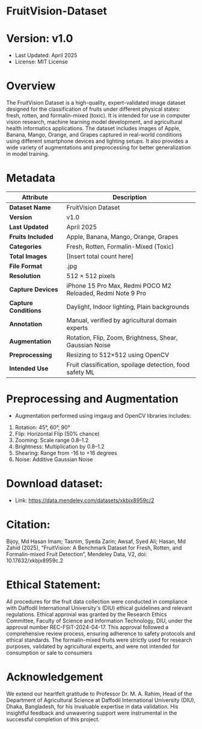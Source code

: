 # FruitVision-Dataset

# Version: v1.0
- Last Updated: April 2025
- License: MIT License

# Overview
The FruitVision Dataset is a high-quality, expert-validated image dataset designed for the classification of fruits under different physical states: fresh, rotten, and formalin-mixed (toxic). It is intended for use in computer vision research, machine learning model development, and agricultural health informatics applications. The dataset includes images of Apple, Banana, Mango, Orange, and Grapes captured in real-world conditions using different smartphone devices and lighting setups. It also provides a wide variety of augmentations and preprocessing for better generalization in model training.

# Metadata

| Attribute              | Description |
|------------------------|-------------|
| **Dataset Name**       | FruitVision Dataset |
| **Version**            | v1.0 |
| **Last Updated**       | April 2025 |
| **Fruits Included**    | Apple, Banana, Mango, Orange, Grapes |
| **Categories**         | Fresh, Rotten, Formalin-Mixed (Toxic) |
| **Total Images**       | [Insert total count here] |
| **File Format**        | .jpg |
| **Resolution**         | 512 × 512 pixels |
| **Capture Devices**    | iPhone 15 Pro Max, Redmi POCO M2 Reloaded, Redmi Note 9 Pro |
| **Capture Conditions** | Daylight, Indoor lighting, Plain backgrounds |
| **Annotation**         | Manual, verified by agricultural domain experts |
| **Augmentation**       | Rotation, Flip, Zoom, Brightness, Shear, Gaussian Noise |
| **Preprocessing**      | Resizing to 512×512 using OpenCV |
| **Intended Use**       | Fruit classification, spoilage detection, food safety ML |


# Preprocessing and Augmentation
- Augmentation performed using imgaug and OpenCV libraries includes:

1. Rotation: 45°, 60°, 90°
2. Flip: Horizontal Flip (50% chance)
3. Zooming: Scale range 0.8–1.2
4. Brightness: Multiplication by 0.8–1.2
5. Shearing: Range from -16 to +16 degrees
6. Noise: Additive Gaussian Noise

# Download dataset: 
- Link: https://data.mendeley.com/datasets/xkbjx8959c/2

# Citation: 
Bijoy, Md Hasan Imam; Tasnim, Syeda Zarin; Awsaf, Syed Ali; Hasan, Md Zahid (2025), “FruitVision: A Benchmark Dataset for Fresh, Rotten, and Formalin-mixed Fruit Detection”, Mendeley Data, V2, doi: 10.17632/xkbjx8959c.2

# Ethical Statement: 
All procedures for the fruit data collection were conducted in compliance with Daffodil International University's (DIU) ethical guidelines and relevant regulations. Ethical approval was granted by the Research Ethics Committee, Faculty of Science and Information Technology, DIU, under the approval number REC-FSIT-2024-04-17. This approval followed a comprehensive review process, ensuring adherence to safety protocols and ethical standards. The formalin-mixed fruits were strictly used for research purposes, validated by agricultural experts, and were not intended for consumption or sale to consumers

# Acknowledgement
We extend our heartfelt gratitude to Professor Dr. M. A. Rahim, Head of the Department of Agricultural Science at Daffodil International University (DIU), Dhaka, Bangladesh, for his invaluable expertise in data validation. His insightful feedback and unwavering support were instrumental in the successful completion of this project.


